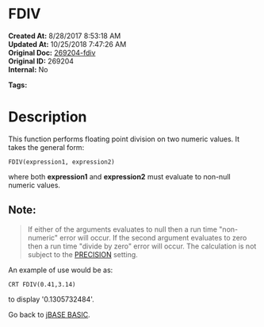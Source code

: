 # FDIV

**Created At:** 8/28/2017 8:53:18 AM  
**Updated At:** 10/25/2018 7:47:26 AM  
**Original Doc:** [269204-fdiv](https://docs.jbase.com/36868-jbase-basic/269204-fdiv)  
**Original ID:** 269204  
**Internal:** No  

**Tags:**
<badge text='mathematical operations' vertical='middle' />
<badge text='floating point operations' vertical='middle' />

# Description

This function performs floating point division on two numeric values. It takes the general form:

```
FDIV(expression1, expression2)
```

where both **expression1** and **expression2** must evaluate to non-null numeric values.

## Note:


> If either of the arguments evaluates to null then a run time "non-numeric" error will occur. If the second argument evaluates to zero then a run time "divide by zero" error will occur. The calculation is not subject to the [PRECISION](./../precision) setting.


An example of use would be as:

```
CRT FDIV(0.41,3.14)
```

to display '0.1305732484'.



Go back to [jBASE BASIC](./../jbase-basic-programmers-reference-guide).
